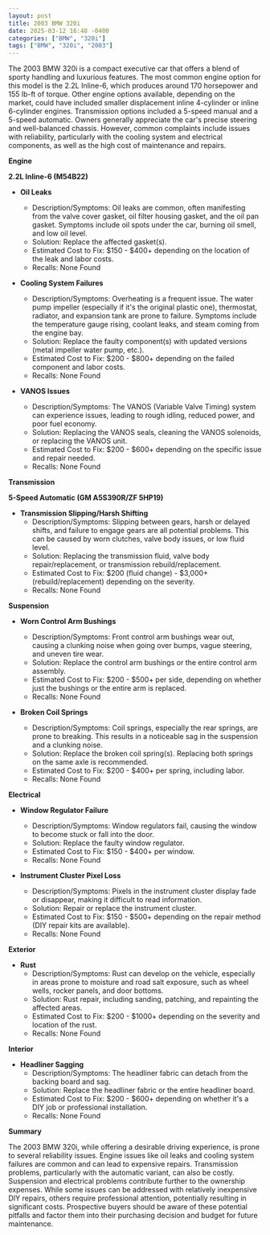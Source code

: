 ```yaml
---
layout: post
title: 2003 BMW 320i
date: 2025-03-12 16:48 -0400
categories: ["BMW", "320i"]
tags: ["BMW", "320i", "2003"]
---
```

The 2003 BMW 320i is a compact executive car that offers a blend of sporty handling and luxurious features. The most common engine option for this model is the 2.2L Inline-6, which produces around 170 horsepower and 155 lb-ft of torque. Other engine options available, depending on the market, could have included smaller displacement inline 4-cylinder or inline 6-cylinder engines. Transmission options included a 5-speed manual and a 5-speed automatic. Owners generally appreciate the car's precise steering and well-balanced chassis. However, common complaints include issues with reliability, particularly with the cooling system and electrical components, as well as the high cost of maintenance and repairs.

**Engine**

**2.2L Inline-6 (M54B22)**

* **Oil Leaks**
    * Description/Symptoms: Oil leaks are common, often manifesting from the valve cover gasket, oil filter housing gasket, and the oil pan gasket. Symptoms include oil spots under the car, burning oil smell, and low oil level.
    * Solution: Replace the affected gasket(s).
    * Estimated Cost to Fix: $150 - $400+ depending on the location of the leak and labor costs.
    * Recalls: None Found

* **Cooling System Failures**
    * Description/Symptoms: Overheating is a frequent issue. The water pump impeller (especially if it's the original plastic one), thermostat, radiator, and expansion tank are prone to failure. Symptoms include the temperature gauge rising, coolant leaks, and steam coming from the engine bay.
    * Solution: Replace the faulty component(s) with updated versions (metal impeller water pump, etc.).
    * Estimated Cost to Fix: $200 - $800+ depending on the failed component and labor costs.
    * Recalls: None Found

* **VANOS Issues**
    * Description/Symptoms: The VANOS (Variable Valve Timing) system can experience issues, leading to rough idling, reduced power, and poor fuel economy.
    * Solution: Replacing the VANOS seals, cleaning the VANOS solenoids, or replacing the VANOS unit.
    * Estimated Cost to Fix: $200 - $600+ depending on the specific issue and repair needed.
    * Recalls: None Found

**Transmission**

**5-Speed Automatic (GM A5S390R/ZF 5HP19)**

* **Transmission Slipping/Harsh Shifting**
    * Description/Symptoms: Slipping between gears, harsh or delayed shifts, and failure to engage gears are all potential problems. This can be caused by worn clutches, valve body issues, or low fluid level.
    * Solution: Replacing the transmission fluid, valve body repair/replacement, or transmission rebuild/replacement.
    * Estimated Cost to Fix: $200 (fluid change) - $3,000+ (rebuild/replacement) depending on the severity.
    * Recalls: None Found

**Suspension**

* **Worn Control Arm Bushings**
    * Description/Symptoms: Front control arm bushings wear out, causing a clunking noise when going over bumps, vague steering, and uneven tire wear.
    * Solution: Replace the control arm bushings or the entire control arm assembly.
    * Estimated Cost to Fix: $200 - $500+ per side, depending on whether just the bushings or the entire arm is replaced.
    * Recalls: None Found

* **Broken Coil Springs**
    * Description/Symptoms: Coil springs, especially the rear springs, are prone to breaking. This results in a noticeable sag in the suspension and a clunking noise.
    * Solution: Replace the broken coil spring(s). Replacing both springs on the same axle is recommended.
    * Estimated Cost to Fix: $200 - $400+ per spring, including labor.
    * Recalls: None Found

**Electrical**

* **Window Regulator Failure**
    * Description/Symptoms: Window regulators fail, causing the window to become stuck or fall into the door.
    * Solution: Replace the faulty window regulator.
    * Estimated Cost to Fix: $150 - $400+ per window.
    * Recalls: None Found

* **Instrument Cluster Pixel Loss**
    * Description/Symptoms: Pixels in the instrument cluster display fade or disappear, making it difficult to read information.
    * Solution: Repair or replace the instrument cluster.
    * Estimated Cost to Fix: $150 - $500+ depending on the repair method (DIY repair kits are available).
    * Recalls: None Found

**Exterior**

* **Rust**
    * Description/Symptoms: Rust can develop on the vehicle, especially in areas prone to moisture and road salt exposure, such as wheel wells, rocker panels, and door bottoms.
    * Solution: Rust repair, including sanding, patching, and repainting the affected areas.
    * Estimated Cost to Fix: $200 - $1000+ depending on the severity and location of the rust.
    * Recalls: None Found

**Interior**

* **Headliner Sagging**
    * Description/Symptoms: The headliner fabric can detach from the backing board and sag.
    * Solution: Replace the headliner fabric or the entire headliner board.
    * Estimated Cost to Fix: $200 - $600+ depending on whether it's a DIY job or professional installation.
    * Recalls: None Found

**Summary**

The 2003 BMW 320i, while offering a desirable driving experience, is prone to several reliability issues. Engine issues like oil leaks and cooling system failures are common and can lead to expensive repairs. Transmission problems, particularly with the automatic variant, can also be costly. Suspension and electrical problems contribute further to the ownership expenses. While some issues can be addressed with relatively inexpensive DIY repairs, others require professional attention, potentially resulting in significant costs. Prospective buyers should be aware of these potential pitfalls and factor them into their purchasing decision and budget for future maintenance.

